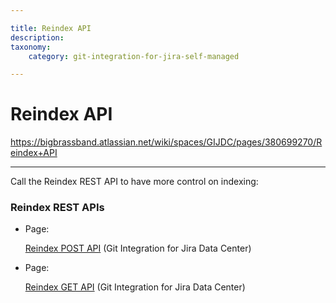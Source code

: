 ```yaml
---

title: Reindex API
description:
taxonomy:
    category: git-integration-for-jira-self-managed

---
```


# Reindex API

<https://bigbrassband.atlassian.net/wiki/spaces/GIJDC/pages/380699270/Reindex+API>

* * *

Call the Reindex REST API to have more control on indexing:

### Reindex REST APIs

*   Page:
    
    [Reindex POST API](/wiki/spaces/GIJDC/pages/380666409/Reindex+POST+API) (Git Integration for Jira Data Center)
    
*   Page:
    
    [Reindex GET API](/wiki/spaces/GIJDC/pages/380699279/Reindex+GET+API) (Git Integration for Jira Data Center)